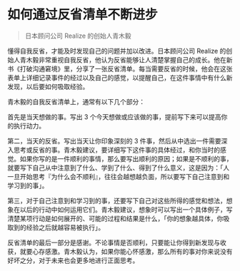 # 如何通过反省清单不断进步

> 日本顾问公司 Realize 的创始人青木毅

懂得自我反省，才能及时发现自己的问题并加以改进。日本顾问公司 Realize 的创始人青木毅非常重视自我反省，他认为反省能够让人清楚掌握自己的成长。他在新书《打破沟通窘境》里，分享了一张反省清单。每当需要反省的时候，他会在这张表单上详细记录事件的经过以及自己的感觉，以提醒自己，在这件事情中有什么新发现，以后要如何吸取经验。

青木毅的自我反省清单上，通常有以下几个部分：

首先是当天想做的事。写出 3 个今天想做或应该做的事，提前写下来可以提高你的执行动力。

第二，当天的反省。写出当天让你印象深刻的 3 件事，然后从中选出一件需要深入思考或反省的事。青木毅建议，要详细写下这件事的具体经过，和你当时的感觉。如果你写的是一件顺利的事情，那么要写出顺利的原因；如果是不顺利的事，就要写下自己从中注意到了什么、学到了什么、得到了什么意义，这是因为：「人一旦开始思考『为什么会不顺利』，往往会越想越负面，所以要写下自己注意到和学习到的事」。

第三，对于自己注意到和学习到的事，还要写下自己对这些所得的感觉和想法，想象在以后的行动中如何运用它们。青木毅建议，想象时可以写出一个具体例子，写清楚某项行动是如何展开的、可能的过程和结果是什么，「你的想象越具体，你吸取到的经验之后就越容易被执行」。

反省清单的最后一部分是感谢。不论事情是否顺利，只要能让你得到新发现与收获，就要心存感激。青木毅认为，如果你能心怀感激，那么所有的事对你来说没有好坏之分，对于未来也会更多地进行正面思考。

